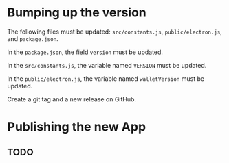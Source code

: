 # Bumping up the version

The following files must be updated: `src/constants.js`, `public/electron.js`, and `package.json`.

In the `package.json`, the field `version` must be updated.

In the `src/constants.js`, the variable named `VERSION` must be updated.

In the `public/electron.js`, the variable named `walletVersion` must be updated.

Create a git tag and a new release on GitHub.

# Publishing the new App

## TODO